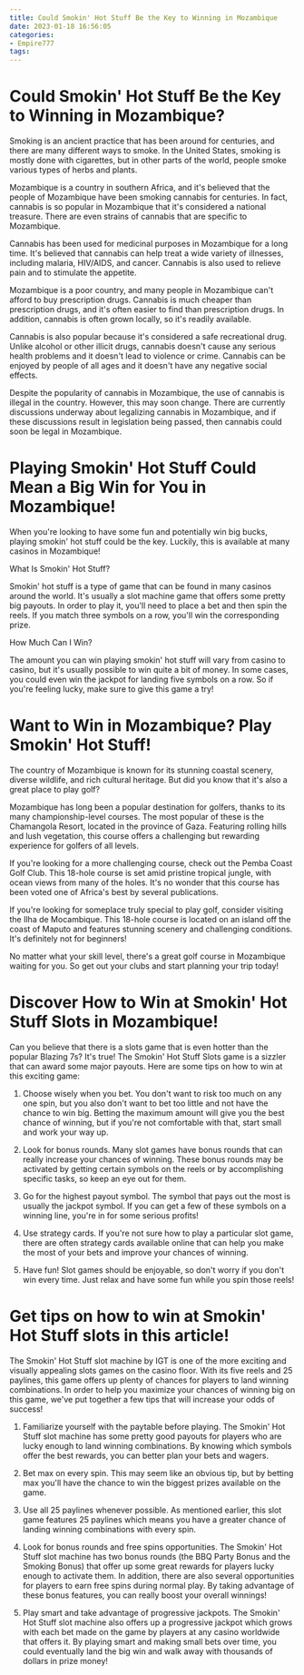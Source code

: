 ```yaml
---
title: Could Smokin' Hot Stuff Be the Key to Winning in Mozambique
date: 2023-01-18 16:56:05
categories:
- Empire777
tags:
---
```



#  Could Smokin' Hot Stuff Be the Key to Winning in Mozambique?

Smoking is an ancient practice that has been around for centuries, and there are many different ways to smoke. In the United States, smoking is mostly done with cigarettes, but in other parts of the world, people smoke various types of herbs and plants.

Mozambique is a country in southern Africa, and it's believed that the people of Mozambique have been smoking cannabis for centuries. In fact, cannabis is so popular in Mozambique that it's considered a national treasure. There are even strains of cannabis that are specific to Mozambique.

Cannabis has been used for medicinal purposes in Mozambique for a long time. It's believed that cannabis can help treat a wide variety of illnesses, including malaria, HIV/AIDS, and cancer. Cannabis is also used to relieve pain and to stimulate the appetite.

Mozambique is a poor country, and many people in Mozambique can't afford to buy prescription drugs. Cannabis is much cheaper than prescription drugs, and it's often easier to find than prescription drugs. In addition, cannabis is often grown locally, so it's readily available.

Cannabis is also popular because it's considered a safe recreational drug. Unlike alcohol or other illicit drugs, cannabis doesn't cause any serious health problems and it doesn't lead to violence or crime. Cannabis can be enjoyed by people of all ages and it doesn't have any negative social effects.

Despite the popularity of cannabis in Mozambique, the use of cannabis is illegal in the country. However, this may soon change. There are currently discussions underway about legalizing cannabis in Mozambique, and if these discussions result in legislation being passed, then cannabis could soon be legal in Mozambique.

#  Playing Smokin' Hot Stuff Could Mean a Big Win for You in Mozambique!

When you're looking to have some fun and potentially win big bucks, playing smokin' hot stuff could be the key. Luckily, this is available at many casinos in Mozambique!

What Is Smokin' Hot Stuff?

Smokin' hot stuff is a type of game that can be found in many casinos around the world. It's usually a slot machine game that offers some pretty big payouts. In order to play it, you'll need to place a bet and then spin the reels. If you match three symbols on a row, you'll win the corresponding prize.

How Much Can I Win?

The amount you can win playing smokin' hot stuff will vary from casino to casino, but it's usually possible to win quite a bit of money. In some cases, you could even win the jackpot for landing five symbols on a row. So if you're feeling lucky, make sure to give this game a try!

#  Want to Win in Mozambique? Play Smokin' Hot Stuff!

The country of Mozambique is known for its stunning coastal scenery, diverse wildlife, and rich cultural heritage. But did you know that it's also a great place to play golf?

Mozambique has long been a popular destination for golfers, thanks to its many championship-level courses. The most popular of these is the Chamangola Resort, located in the province of Gaza. Featuring rolling hills and lush vegetation, this course offers a challenging but rewarding experience for golfers of all levels.

If you're looking for a more challenging course, check out the Pemba Coast Golf Club. This 18-hole course is set amid pristine tropical jungle, with ocean views from many of the holes. It's no wonder that this course has been voted one of Africa's best by several publications.

If you're looking for someplace truly special to play golf, consider visiting the Ilha de Mocambique. This 18-hole course is located on an island off the coast of Maputo and features stunning scenery and challenging conditions. It's definitely not for beginners!

No matter what your skill level, there's a great golf course in Mozambique waiting for you. So get out your clubs and start planning your trip today!

#  Discover How to Win at Smokin' Hot Stuff Slots in Mozambique!

Can you believe that there is a slots game that is even hotter than the popular Blazing 7s? It's true! The Smokin' Hot Stuff Slots game is a sizzler that can award some major payouts. Here are some tips on how to win at this exciting game:

1. Choose wisely when you bet. You don't want to risk too much on any one spin, but you also don't want to bet too little and not have the chance to win big. Betting the maximum amount will give you the best chance of winning, but if you're not comfortable with that, start small and work your way up.

2. Look for bonus rounds. Many slot games have bonus rounds that can really increase your chances of winning. These bonus rounds may be activated by getting certain symbols on the reels or by accomplishing specific tasks, so keep an eye out for them.

3. Go for the highest payout symbol. The symbol that pays out the most is usually the jackpot symbol. If you can get a few of these symbols on a winning line, you're in for some serious profits!

4. Use strategy cards. If you're not sure how to play a particular slot game, there are often strategy cards available online that can help you make the most of your bets and improve your chances of winning.

5. Have fun! Slot games should be enjoyable, so don't worry if you don't win every time. Just relax and have some fun while you spin those reels!

#  Get tips on how to win at Smokin' Hot Stuff slots in this article!

The Smokin' Hot Stuff slot machine by IGT is one of the more exciting and visually appealing slots games on the casino floor. With its five reels and 25 paylines, this game offers up plenty of chances for players to land winning combinations. In order to help you maximize your chances of winning big on this game, we've put together a few tips that will increase your odds of success!

1. Familiarize yourself with the paytable before playing. The Smokin' Hot Stuff slot machine has some pretty good payouts for players who are lucky enough to land winning combinations. By knowing which symbols offer the best rewards, you can better plan your bets and wagers.

2. Bet max on every spin. This may seem like an obvious tip, but by betting max you'll have the chance to win the biggest prizes available on the game.

3. Use all 25 paylines whenever possible. As mentioned earlier, this slot game features 25 paylines which means you have a greater chance of landing winning combinations with every spin.

4. Look for bonus rounds and free spins opportunities. The Smokin' Hot Stuff slot machine has two bonus rounds (the BBQ Party Bonus and the Smoking Bonus) that offer up some great rewards for players lucky enough to activate them. In addition, there are also several opportunities for players to earn free spins during normal play. By taking advantage of these bonus features, you can really boost your overall winnings!

5. Play smart and take advantage of progressive jackpots. The Smokin' Hot Stuff slot machine also offers up a progressive jackpot which grows with each bet made on the game by players at any casino worldwide that offers it. By playing smart and making small bets over time, you could eventually land the big win and walk away with thousands of dollars in prize money!